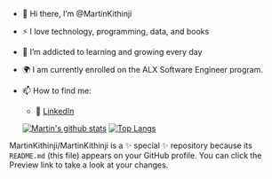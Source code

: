 - 👋 Hi there, I’m @MartinKithinji
- :zap: I love technology, programming, data, and books
- 🌱 I’m addicted to learning and growing every day
- :earth_africa: I am currently enrolled on the ALX Software Engineer program.
- 📫 How to find me:
  - :office: [LinkedIn](https://www.linkedin.com/in/martin-kithinji-mwirigi)
  
  [![Martin's github stats](https://github-readme-stats.vercel.app/api?username=martinkithinji&count_private=true&show_icons=true&theme=radical&hide_rank=false)](https://github.com/anuraghazra/github-readme-stats)
  [![Top Langs](https://github-readme-stats.vercel.app/api/top-langs/?username=martinkithinji)](https://github.com/anuraghazra/github-readme-stats)
 
MartinKithinji/MartinKithinji is a ✨ special ✨ repository because its `README.md` (this file) appears on your GitHub profile.
You can click the Preview link to take a look at your changes.
